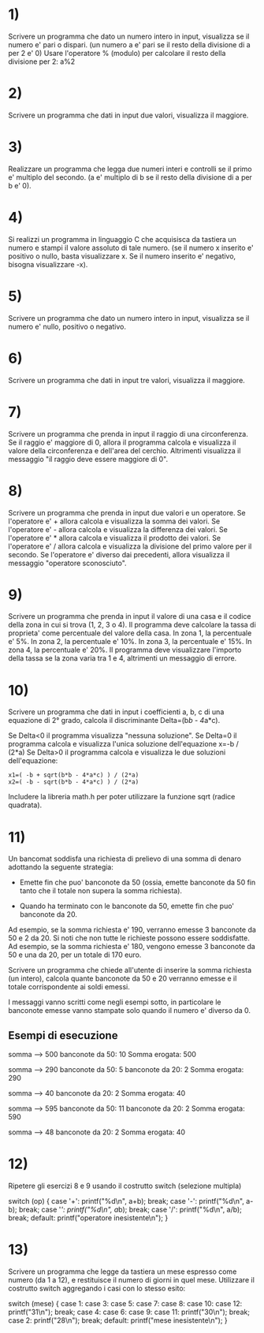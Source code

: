 # 1) 
Scrivere un programma che dato un numero intero in input, visualizza se il numero e' pari o dispari. 
(un numero a e' pari se il resto della divisione di a per 2 e' 0)
Usare l'operatore % (modulo) per calcolare il resto della divisione per 2: a%2



# 2) 
Scrivere un programma che dati in input due valori, visualizza il maggiore. 



# 3) 
Realizzare un programma che legga due numeri interi e controlli se il primo e' multiplo del secondo.
(a e' multiplo di b se il resto della divisione di a per b e' 0).



# 4) 
Si realizzi un programma in linguaggio C che acquisisca da tastiera un numero e stampi il valore assoluto di tale numero.
(se il numero x inserito e' positivo o nullo, basta visualizzare x. 
Se il numero inserito e' negativo, bisogna visualizzare -x).  



# 5) 
Scrivere un programma che dato un numero intero in input, visualizza se il numero e' nullo, positivo o negativo. 



# 6) 
Scrivere un programma che dati in input tre valori, visualizza il maggiore. 



# 7) 
Scrivere un programma che prenda in input il raggio di una circonferenza. 
Se il raggio e' maggiore di 0, allora il programma calcola e visualizza il valore della circonferenza e dell'area del cerchio. 
Altrimenti visualizza il messaggio "il raggio deve essere maggiore di 0". 



# 8) 
Scrivere un programma che prenda in input due valori e un operatore.
Se l'operatore e' + allora calcola e visualizza la somma dei valori. 
Se l'operatore e' - allora calcola e visualizza la differenza dei valori. 
Se l'operatore e' * allora calcola e visualizza il prodotto dei valori.
Se l'operatore e' / allora calcola e visualizza la divisione del primo valore per il secondo. 
Se l'operatore e' diverso dai precedenti, allora visualizza il messaggio "operatore sconosciuto".  



# 9) 
Scrivere un programma che prenda in input il valore di una casa e il codice della zona in cui si trova (1, 2, 3 o 4). 
Il programma deve calcolare la tassa di proprieta' come percentuale del valore della casa. 
    In zona 1, la percentuale e' 5%. 
    In zona 2, la percentuale e' 10%.
    In zona 3, la percentuale e' 15%. 
    In zona 4, la percentuale e' 20%.
Il programma deve visualizzare l'importo della tassa se la zona varia tra 1 e 4, altrimenti un messaggio di errore. 



# 10) 
Scrivere un programma che dati in input i coefficienti a, b, c di una equazione di 2° grado, 
calcola il discriminante Delta=(b*b - 4*a*c).
    
Se Delta<0 il programma visualizza "nessuna soluzione". 
Se Delta=0 il programma calcola e visualizza l'unica soluzione dell'equazione x=-b / (2*a)
Se Delta>0 il programma calcola e visualizza le due soluzioni dell'equazione:

    x1=( -b + sqrt(b*b - 4*a*c) ) / (2*a)
    x2=( -b - sqrt(b*b - 4*a*c) ) / (2*a)

Includere la libreria math.h per poter utilizzare la funzione sqrt (radice quadrata).


# 11) 
Un bancomat soddisfa una richiesta di prelievo di una somma di denaro adottando
la seguente strategia:

- Emette  fin che puo' banconote da 50 (ossia, emette banconote da 50 fin tanto che il totale non supera la somma richiesta).

- Quando ha terminato con le banconote da 50, emette fin che
      puo' banconote da 20.
 
Ad esempio, se la somma richiesta e' 190, verranno emesse
3 banconote da 50 e 2 da 20.
Si noti che non tutte le richieste possono essere soddisfatte.
Ad esempio, se la somma richiesta e' 180, vengono emesse
3 banconote da 50 e una da 20, per un totale di 170 euro.

Scrivere un programma che chiede all'utente di inserire la somma richiesta (un intero), calcola quante banconote da 50 e 20 verranno emesse e il totale corrispondente ai soldi emessi.

I messaggi vanno scritti come negli esempi sotto, in particolare le banconote emesse vanno stampate solo quando il numero e' diverso da 0.

Esempi di esecuzione
--------------------

somma -->  500
banconote da 50: 10
Somma erogata: 500

somma -->  290
banconote da 50: 5
banconote da 20: 2
Somma erogata: 290

somma -->  40
banconote da 20: 2
Somma erogata: 40

somma -->  595
banconote da 50: 11
banconote da 20: 2
Somma erogata: 590

somma -->  48
banconote da 20: 2
Somma erogata: 40


# 12) 
Ripetere gli esercizi 8 e 9 usando il costrutto switch (selezione multipla)

  switch (op) 
  {
    case '+': printf("%d\n", a+b);
    break;
    case '-': printf("%d\n", a-b);
    break;
    case '*': printf("%d\n", a*b);
    break;
    case '/': printf("%d\n", a/b);
    break;
    default: printf("operatore inesistente\n");
  }


# 13) 
Scrivere un programma che legge da tastiera un mese espresso come numero (da 1 a 12), e restituisce il numero di giorni in quel mese. Utilizzare il costrutto switch aggregando i casi con lo stesso esito:

  switch (mese) 
  {
    case 1:
    case 3:
    case 5:
    case 7:
    case 8:
    case 10:
    case 12: printf("31\n");
    break;
    case 4:
    case 6:
    case 9:
    case 11: printf("30\n");
    break;
    case 2: printf("28\n");
    break;
    default: printf("mese inesistente\n");
  }